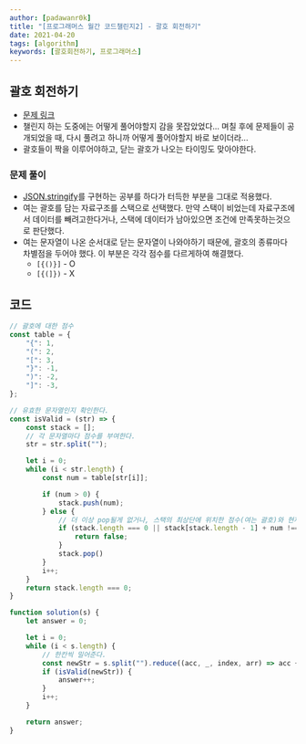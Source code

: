 ```yaml
---
author: [padawanr0k]
title: "[프로그래머스 월간 코드챌린지2] - 괄호 회전하기"
date: 2021-04-20
tags: [algorithm]
keywords: [괄호회전하기, 프로그래머스]
---
```



## 괄호 회전하기
- [문제 링크](https://programmers.co.kr/learn/courses/30/lessons/76502)
- 챌린지 하는 도중에는 어떻게 풀어야할지 감을 못잡았었다... 며칠 후에 문제들이 공개되었을 때, 다시 풀려고 하니까 어떻게 풀어야할지 바로 보이더라...
- 괄호들이 짝을 이루어야하고, 닫는 괄호가 나오는 타이밍도 맞아야한다.

### 문제 풀이
- [JSON.stringify](https://padawanr0k.github.io/code-spitz89_1/)를 구현하는 공부를 하다가 터득한 부분을 그대로 적용했다.
- 여는 괄호를 담는 자료구조를 스택으로 선택했다. 만약 스택이 비었는데 자료구조에서 데이터를 빼려고한다거나, 스택에 데이터가 남아있으면 조건에 만족못하는것으로 판단했다.
- 여는 문자열이 나온 순서대로 닫는 문자열이 나와야하기 때문에, 괄호의 종류마다 차별점을 두어야 했다. 이 부분은 각각 점수를 다르게하여 해결했다.
	- `[{()}]` - O
	- `[{(]})` - X

## 코드
```javascript
// 괄호에 대한 점수
const table = {
	"{": 1,
	"(": 2,
	"[": 3,
	"}": -1,
	")": -2,
	"]": -3,
};

// 유효한 문자열인지 확인한다.
const isValid = (str) => {
	const stack = [];
	// 각 문자열마다 점수를 부여한다.
	str = str.split("");

	let i = 0;
	while (i < str.length) {
		const num = table[str[i]];

		if (num > 0) {
			stack.push(num);
		} else {
			// 더 이상 pop될게 없거나, 스택의 최상단에 위치한 점수(여는 괄호)와 현재 빼야하는 점수(닫는 괄호)의 합이 0이 아니라면 중지한다.
			if (stack.length === 0 || stack[stack.length - 1] + num !== 0) {
				return false;
			}
			stack.pop()
		}
		i++;
	}
	return stack.length === 0;
}

function solution(s) {
	let answer = 0;

	let i = 0;
	while (i < s.length) {
		// 한칸씩 밀어준다.
		const newStr = s.split("").reduce((acc, _, index, arr) => acc + arr[(index + i) % s.length], '')
		if (isValid(newStr)) {
			answer++;
		}
		i++;
	}

	return answer;
}

```